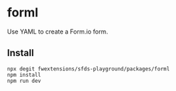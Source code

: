 # forml

Use YAML to create a Form.io form.


## Install

```shell
npx degit fwextensions/sfds-playground/packages/forml
npm install
npm run dev
```
